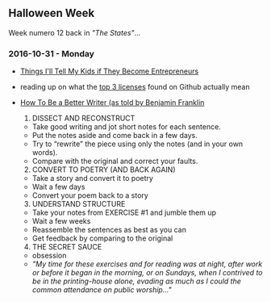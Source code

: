 ## Halloween Week

Week numero 12 back in _"The States"_...

### 2016-10-31 - Monday

- [Things I'll Tell My Kids if They Become Entrepreneurs](http://www.slideshare.net/laurenthaug/things-i-will-tell-my-kids-if-they-become-entrepreneurs/54-644_things_that_lead_to)

- reading up on what the [top 3 licenses](http://choosealicense.com/) found on Github actually mean

- [How To Be a Better Writer (as told by Benjamin Franklin](http://marketmeditations.com/benjamin-franklin-learn-to-write/)
  1. DISSECT AND RECONSTRUCT
    - Take good writing and jot short notes for each sentence.
    - Put the notes aside and come back in a few days.
    - Try to “rewrite” the piece using only the notes (and in your own words).
    - Compare with the original and correct your faults.
  2. CONVERT TO POETRY (AND BACK AGAIN)
    - Take a story and convert it to poetry
    - Wait a few days
    - Convert your poem back to a story
  3. UNDERSTAND STRUCTURE
    - Take your notes from EXERCISE #1 and jumble them up
    - Wait a few weeks
    - Reassemble the sentences as best as you can
    - Get feedback by comparing to the original
  4. THE SECRET SAUCE
    - obsession
    - _"My time for these exercises and for reading was at night, after work or before it began in the morning, or on Sundays, when I contrived to be in the printing-house alone, evading as much as I could the common attendance on public worship…"_
    
  
